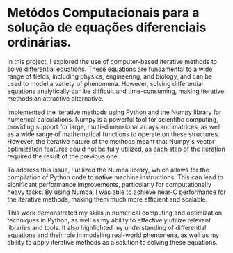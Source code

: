 # Metódos Computacionais para a solução de equações diferenciais ordinárias.

In this project, I explored the use of computer-based iterative methods to solve differential equations. These equations are fundamental to a wide range of fields, including physics, engineering, and biology, and can be used to model a variety of phenomena. However, solving differential equations analytically can be difficult and time-consuming, making iterative methods an attractive alternative.

Implemented the iterative methods using Python and the Numpy library for numerical calculations. Numpy is a powerful tool for scientific computing, providing support for large, multi-dimensional arrays and matrices, as well as a wide range of mathematical functions to operate on these structures. However, the iterative nature of the methods meant that Numpy's vector optimization features could not be fully utilized, as each step of the iteration required the result of the previous one.

To address this issue, I utilized the Numba library, which allows for the compilation of Python code to native machine instructions. This can lead to significant performance improvements, particularly for computationally heavy tasks. By using Numba, I was able to achieve near-C performance for the iterative methods, making them much more efficient and scalable.

This work demonstrated my skills in numerical computing and optimization techniques in Python, as well as my ability to effectively utilize relevant libraries and tools. It also highlighted my understanding of differential equations and their role in modeling real-world phenomena, as well as my ability to apply iterative methods as a solution to solving these equations.
